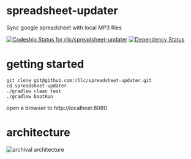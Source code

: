 # spreadsheet-updater
Sync google spreadsheet with local MP3 files

[ ![Codeship Status for rllc/spreadsheet-updater](https://codeship.com/projects/21f82550-cf6f-0132-f2fb-0625bb0d2ed5/status?branch=master)](https://codeship.com/projects/76704)
[![Dependency Status](https://www.versioneye.com/user/projects/553eedc61395378a90000047/badge.svg?style=flat-square)](https://www.versioneye.com/user/projects/553eedc61395378a90000047)


# getting started
```shell
git clone git@github.com:rllc/spreadsheet-updater.git
cd spreadsheet-updater
./gradlew clean test
./gradlew bootRun
```
open a browser to http://localhost:8080


# architecture
![archival architecture](https://cloud.githubusercontent.com/assets/679510/7487076/bc5bf71e-f375-11e4-972b-55553366803c.png)
